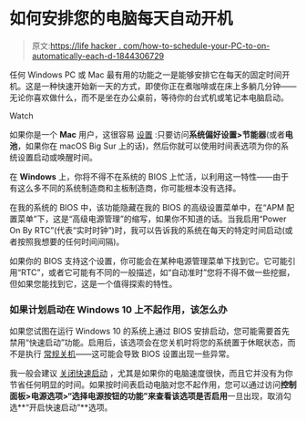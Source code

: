 # 如何安排您的电脑每天自动开机

> 原文:[https://life hacker . com/how-to-schedule-your-PC-to-on-automatically-each-d-1844306729](https://lifehacker.com/how-to-schedule-your-pc-to-turn-on-automatically-each-d-1844306729)

任何 Windows PC 或 Mac 最有用的功能之一是能够安排它在每天的固定时间开机。这是一种快速开始新一天的方式，即使你正在煮咖啡或在床上多躺几分钟——无论你喜欢做什么，而不是坐在办公桌前，等待你的台式机或笔记本电脑启动。

Watch

如果你是一个 **Mac** 用户，这很容易 [设置](https://support.apple.com/en-us/HT201988) :只要访问**系统偏好设置>节能器**(或者**电池**，如果你在 macOS Big Sur 上的话)，然后你就可以使用时间表选项为你的系统设置启动或唤醒时间。

在 **Windows** 上，你将不得不在系统的 BIOS 上忙活，以利用这一特性——由于有这么多不同的系统制造商和主板制造商，你可能根本没有选择。

在我的系统的 BIOS 中，该功能隐藏在我的 BIOS 的高级设置菜单中，在“APM 配置菜单”下，这是“高级电源管理”的缩写，如果你不知道的话。当我启用“Power On By RTC”(代表“实时时钟”)时，我可以告诉我的系统在每天的特定时间启动(或者按照我想要的任何时间间隔)。

如果你的 BIOS 支持这个设置，你可能会在某种电源管理菜单下找到它。它可能引用“RTC”，或者它可能有不同的一般描述，如“自动准时”您将不得不做一些挖掘，但如果您能找到它，这是一个值得探索的特性。

### 如果计划启动在 Windows 10 上不起作用，该怎么办

如果您试图在运行 Windows 10 的系统上通过 BIOS 安排启动，您可能需要首先禁用“快速启动”功能。启用后，该选项会在您关机时将您的系统置于休眠状态，而不是执行 [常规关机](https://lifehacker.com/shutting-down-windows-10-doesnt-actually-shut-down-wind-1825532376)——这可能会导致 BIOS 设置出现一些异常。

我一般会建议 [关闭快速启动](https://lifehacker.com/shutting-down-windows-10-doesnt-actually-shut-down-wind-1825532376) ，尤其是如果你的电脑速度很快，而且它并没有为你节省任何明显的时间。如果按时间表启动电脑对您不起作用，您可以通过访问**控制面板>电源选项>“选择电源按钮的功能”来查看该选项是否启用**一旦出现，取消勾选**“开启快速启动”**选项。